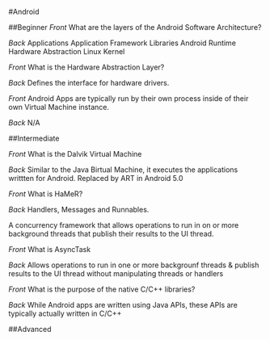 #Android

##Beginner
*Front*
What are the layers of the Android Software Architecture?

*Back*
Applications
Application Framework
Libraries
Android Runtime
Hardware Abstraction
Linux Kernel

*Front*
What is the Hardware Abstraction Layer?

*Back*
Defines the interface for hardware drivers.

*Front*
Android Apps are typically run by their own process inside of their own Virtual Machine instance.

*Back*
N/A

##Intermediate

*Front*
What is the Dalvik Virtual Machine

*Back*
Similar to the Java Birtual Machine, it executes the applications writtten for Android. Replaced by ART in Android 5.0

*Front*
What is HaMeR?

*Back*
Handlers, Messages and Runnables.

A concurrency framework that allows operations to run in on or more background threads that publish their results to the UI thread.

*Front*
What is AsyncTask

*Back*
Allows operations to run in one or more backgrounf threads & publish results to the UI thread without manipulating threads or handlers

*Front*
What is the purpose of the native C/C++ libraries?

*Back*
While Android apps are written using Java APIs, these APIs are typically actually written in C/C++

##Advanced

